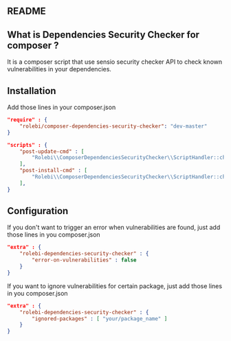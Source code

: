 README
------

What is Dependencies Security Checker for composer ?
---------------------------------------

It is a composer script that use sensio security checker API to check known vulnerabilities in your dependencies.

Installation
------------

Add those lines in your composer.json

```json
"require" : {
    "rolebi/composer-dependencies-security-checker": "dev-master"
}
```


```json
"scripts" : {
    "post-update-cmd" : [
        "Rolebi\\ComposerDependenciesSecurityChecker\\ScriptHandler::checkForSecurityIssues"
    ],
    "post-install-cmd" : [
        "Rolebi\\ComposerDependenciesSecurityChecker\\ScriptHandler::checkForSecurityIssues"
    ],
}
```
        
Configuration
-------------

If you don't want to trigger an error when vulnerabilities are found, just add those lines in you composer.json

```json
"extra" : {
    "rolebi-dependencies-security-checker" : {
        "error-on-vulnerabilities" : false
    }
}
```

If you want to ignore vulnerabilities for certain package,  just add those lines in you composer.json

```json
"extra" : {
    "rolebi-dependencies-security-checker" : {
        "ignored-packages" : [ "your/package_name" ]
    }
}
```
